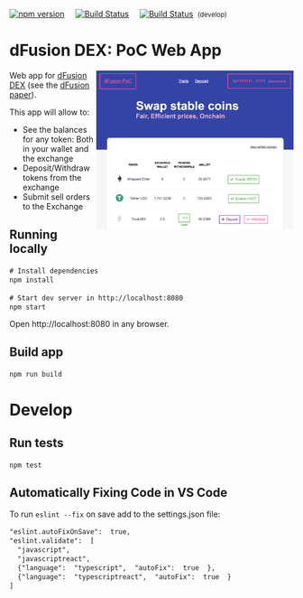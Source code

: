 
[![npm version](https://img.shields.io/npm/v/@gnosis.pm/dex-react.svg?style=flat)](https://npmjs.org/package/@gnosis.pm/dex-react "View this project on npm")
&nbsp;&nbsp;&nbsp;
[![Build Status](https://travis-ci.org/gnosis/dex-react.svg?branch=develop)](https://travis-ci.org/gnosis/dex-react)
&nbsp;&nbsp;&nbsp;
[![Build Status](https://travis-ci.org/gnosis/dex-react.svg?branch=master)](https://travis-ci.org/gnosis/dex-react) &nbsp;<small>(develop)</small>&nbsp;&nbsp;&nbsp;

# dFusion DEX: PoC Web App
<img align="right" width="350" src="./docs/screenshot.png">

Web app for [dFusion DEX](https://github.com/gnosis/dex-contracts) (see the [dFusion paper](https://github.com/gnosis/dex-research/blob/master/dFusion/dfusion.v1.pdf)).

This app will allow to:
* See the balances for any token: Both in your wallet and the exchange
* Deposit/Withdraw tokens from the exchange
* Submit sell orders to the Exchange

## Running locally
```
# Install dependencies
npm install

# Start dev server in http://localhost:8080
npm start
```

Open http://localhost:8080 in any browser.

## Build app
```
npm run build
```

# Develop
## Run tests
```
npm test
```

## Automatically Fixing Code in VS Code
To run `eslint --fix` on save add to the settings.json file:

```
"eslint.autoFixOnSave":  true,
"eslint.validate":  [
  "javascript",
  "javascriptreact",
  {"language":  "typescript",  "autoFix":  true  },
  {"language":  "typescriptreact",  "autoFix":  true  }
]
```
